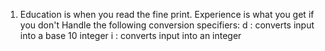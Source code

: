 1. Education is when you read the fine print. Experience is what you get if you don't
Handle the following conversion specifiers:
d : converts input into a base 10 integer
i : converts input into an integer
